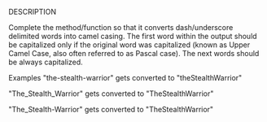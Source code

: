 DESCRIPTION

Complete the method/function so that it converts dash/underscore delimited words into camel casing.
The first word within the output should be capitalized only if the original word was capitalized (known as Upper Camel Case, also often referred to as Pascal case). 
The next words should be always capitalized.

Examples
"the-stealth-warrior" gets converted to "theStealthWarrior"

"The_Stealth_Warrior" gets converted to "TheStealthWarrior"

"The_Stealth-Warrior" gets converted to "TheStealthWarrior"

